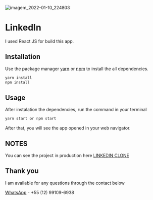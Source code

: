 ![imagem_2022-01-10_224803](https://user-images.githubusercontent.com/10777772/148867224-149b38b9-fc32-44b8-8509-c6cb591e19e8.png)

# LinkedIn

I used React JS for build this app.

## Installation

Use the package manager [yarn](https://classic.yarnpkg.com/en/docs/install/#windows-stable) or [npm](https://www.npmjs.com) to install the all dependencies.

```bash
yarn install
npm install
```

## Usage
After instalation the dependencies, run the command in your terminal

```bash
yarn start or npm start
```
After that, you will see the app opened in your web navigator.

## NOTES
You can see the project in production here [LINKEDIN CLONE](https://linkedin-clone-eh.netlify.app)

## Thank you
I am available for any questions through the contact below

[WhatsApp](https://wa.me/05512991096938) - +55 (12) 99109-6938
